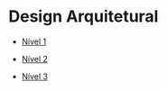 # Design Arquitetural

- [Nível 1](./Nivel1/home.md)

- [Nível 2](./Nivel2/home.md)

- [Nível 3](./Nivel3/home.md)




